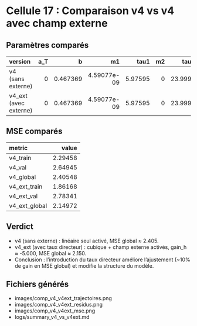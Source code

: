 # Cellule 17 : Comparaison v4 vs v4 avec champ externe

## Paramètres comparés

| version               |   a_T |        b |          m1 |    tau1 |   m2 |    tau2 |   gain_h |   D |
|:----------------------|------:|---------:|------------:|--------:|-----:|--------:|---------:|----:|
| v4 (sans externe)     |     0 | 0.467369 | 4.59077e-09 | 5.97595 |    0 | 23.9999 |        0 |   0 |
| v4_ext (avec externe) |     0 | 0.467369 | 4.59077e-09 | 5.97595 |    0 | 23.9999 |       -5 |   0 |

## MSE comparés

| metric        |   value |
|:--------------|--------:|
| v4_train      | 2.29458 |
| v4_val        | 2.64945 |
| v4_global     | 2.40548 |
| v4_ext_train  | 1.86168 |
| v4_ext_val    | 2.78341 |
| v4_ext_global | 2.14972 |

## Verdict

- v4 (sans externe) : linéaire seul activé, MSE global ≈ 2.405.
- v4_ext (avec taux directeur) : cubique + champ externe activés, gain_h ≈ -5.000, MSE global ≈ 2.150.
- Conclusion : l’introduction du taux directeur améliore l’ajustement (~10% de gain en MSE global) et modifie la structure du modèle.

## Fichiers générés
- images/comp_v4_v4ext_trajectoires.png
- images/comp_v4_v4ext_residus.png
- images/comp_v4_v4ext_mse.png
- logs/summary_v4_vs_v4ext.md
